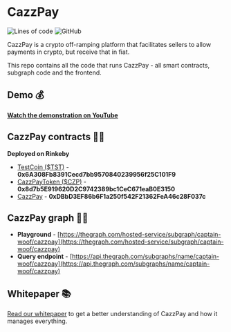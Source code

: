 # CazzPay

![Lines of code](https://img.shields.io/tokei/lines/github/captain-woof/cazzpay?style=for-the-badge) ![GitHub](https://img.shields.io/github/license/captain-woof/cazzpay?logoColor=green&style=for-the-badge)

CazzPay is a crypto off-ramping platform that facilitates sellers to allow payments in crypto, but receive that in fiat.

This repo contains all the code that runs CazzPay - all smart contracts, subgraph code and the frontend.

## Demo 💰

**[Watch the demonstration on YouTube](https://youtu.be/nb0aalmgfjY)**

## CazzPay contracts 👨‍💻

**Deployed on Rinkeby**

- [TestCoin ($TST)](https://rinkeby.etherscan.io/address/0x6A308Fb8391Cecd7bb9570840239956f25C101F9) - **0x6A308Fb8391Cecd7bb9570840239956f25C101F9**
- [CazzPayToken ($CZP)](https://rinkeby.etherscan.io/address/0x8d7b5E919620D2C9742389bc1CeC671eaB0E3150) - **0x8d7b5E919620D2C9742389bc1CeC671eaB0E3150**
- [CazzPay](https://rinkeby.etherscan.io/address/0xDBbD3EF86b6F1a250f542F21362FeA46c28F037c) - **0xDBbD3EF86b6F1a250f542F21362FeA46c28F037c**

## CazzPay graph 👨‍💻

- **Playground** - [https://thegraph.com/hosted-service/subgraph/captain-woof/cazzpay](https://thegraph.com/hosted-service/subgraph/captain-woof/cazzpay)
- **Query endpoint** - [https://api.thegraph.com/subgraphs/name/captain-woof/cazzpay](https://api.thegraph.com/subgraphs/name/captain-woof/cazzpay)

## Whitepaper 📚

[Read our whitepaper](https://docs.google.com/document/d/1RGdQedJU52NH_dRy4xOXMyZDAIp_M3-6qlyT_bZHWyY/edit?usp=sharing) to get a better understanding of CazzPay and how it manages everything.
